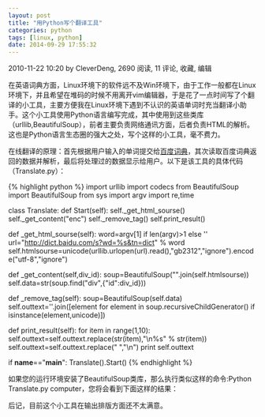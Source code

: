 ```yaml
---
layout: post
title: "用Python写个翻译工具"
categories: python
tags: [linux, python]
date: 2014-09-29 17:55:32
---
```


2010-11-22 10:20 by CleverDeng, 2690 阅读, 11 评论, 收藏, 编辑

在英语词典方面，Linux环境下的软件远不及Win环境下，由于工作一般都在Linux环境下，并且希望在堆码的时候不用离开vim编辑器，于是花了一点时间写了个翻译的小工具，主要方便我在Linux环境下遇到不认识的英语单词时充当翻译小助手。这个小工具使用Python语言编写完成，其中使用到这些类库（urllib,BeautifulSoup），前者主要负责网络通讯方面，后者负责HTML的解析。这也是Python语言生态圈的强大之处，写个这样的小工具，毫不费力。

在线翻译的原理：首先根据用户输入的单词提交给<a href="http://dict.baidu.com">百度词典</a>，其次读取百度词典返回的数据并解析，最后将处理过的数据显示给用户。以下是该工具的具体代码（Translate.py）：

 
{% highlight python %}
import urllib
import codecs
from BeautifulSoup import BeautifulSoup
from sys import argv
import re,time

class Translate:
def Start(self):
self._get_html_sourse()
self._get_content("enc")
self._remove_tag()
self.print_result()

def _get_html_sourse(self):
word=argv[1] if len(argv)>1 else ''
url="http://dict.baidu.com/s?wd=%s&tn=dict" % word
self.htmlsourse=unicode(urllib.urlopen(url).read(),"gb2312","ignore").encode("utf-8","ignore")

def _get_content(self,div_id):
soup=BeautifulSoup("".join(self.htmlsourse))
self.data=str(soup.find("div",{"id":div_id}))

def _remove_tag(self):
soup=BeautifulSoup(self.data)
self.outtext=''.join([element for element in soup.recursiveChildGenerator() if isinstance(element,unicode)])

def print_result(self):
for item in range(1,10):
self.outtext=self.outtext.replace(str(item),"\n%s" % str(item))
self.outtext=self.outtext.replace(" ","\n")
print self.outtext

if __name__=="__main__":
Translate().Start()
{% endhighlight %}

 

如果您的运行环境安装了BeautifulSoup类库，那么执行类似这样的命令:Python Translate.py computer，您将会看到下面这样的结果：

后记，目前这个小工具在输出排版方面还不太满意。
